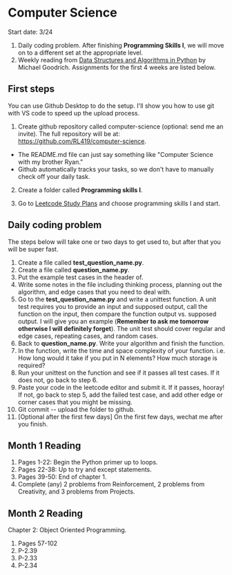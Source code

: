 # Computer Science
Start date: 3/24
1. Daily coding problem. After finishing **Programming Skills I**, we will move on to a different set at the appropriate level.
2. Weekly reading from [Data Structures and Algorithms in Python](http://xpzhang.me/teach/DS19_Fall/book.pdf) by Michael Goodrich. Assignments for the first 4 weeks are listed below.

## First steps
You can use Github Desktop to do the setup. I'll show you how to use git with VS code to speed up the upload process.
1. Create github repository called computer-science (optional: send me an invite). The full repository will be at: https://github.com/RL419/computer-science.   
- The README.md file can just say something like "Computer Science with my brother Ryan."  
- Github automatically tracks your tasks, so we don't have to manually check off your daily task.  

2. Create a folder called **Programming skills I**.  

3. Go to [Leetcode Study Plans](https://leetcode.com/study-plan/) and choose programming skills I and start.  

## Daily coding problem
The steps below will take one or two days to get used to, but after that you will be super fast.

1. Create a file called **test_question_name.py**.
2. Create a file called **question_name.py**.
3. Put the example test cases in the header of.
4. Write some notes in the file including thinking process, planning out the algorithm, and edge cases that you need to deal with.
5. Go to the **test_question_name.py** and write a unittest function. A unit test requires you to provide an input and supposed output, call the function on the input, then compare the function output vs. supposed output. I will give you an example (**Remember to ask me tomorrow otherwise I will definitely forget**). The unit test should cover regular and edge cases, repeating cases, and random cases.
6. Back to **question_name.py**. Write your algorithm and finish the function.
7. In the function, write the time and space complexity of your function. i.e. How long would it take if you put in N elements? How much storage is required?
8. Run your unittest on the function and see if it passes all test cases. If it does not, go back to step 6.
9. Paste your code in the leetcode editor and submit it. If it passes, hooray! If not, go back to step 5, add the failed test case, and add other edge or corner cases that you might be missing.
10. Git commit -- upload the folder to github.
11. [Optional after the first few days] On the first few days, wechat me after you finish.

## Month 1 Reading
1. Pages 1-22: Begin the Python primer up to loops.
2. Pages 22-38: Up to try and except statements.
3. Pages 39-50: End of chapter 1.
4. Complete (any) 2 problems from Reinforcement, 2 problems from Creativity, and 3 problems from Projects.

## Month 2 Reading
Chapter 2: Object Oriented Programming.  
1. Pages 57-102
2. P-2.39
3. P-2.33
4. P-2.34